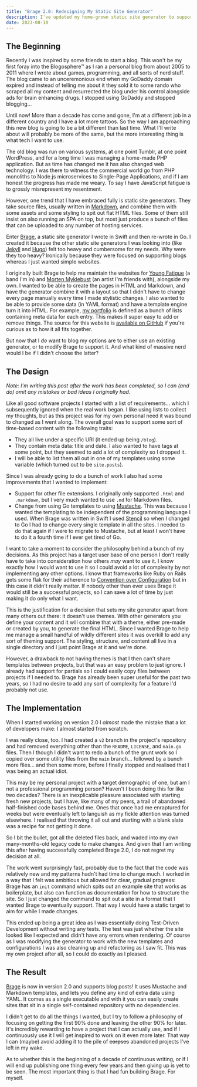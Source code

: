 ```yaml
---
title: "Brage 2.0: Redesigning My Static Site Generator"
description: I've updated my home-grown static site generator to support blog posts!
date: 2023-08-10
---
```


## The Beginning

Recently I was inspired by some friends to start a blog. This won't be my first foray into the Blogosphere™ as I ran a personal blog from about 2005 to 2011 where I wrote about games, programming, and all sorts of nerd stuff. The blog came to an unceremonious end when my GoDaddy domain expired and instead of telling me about it they sold it to some rando who scraped all my content and resurrected the blog under his control alongside ads for brain enhancing drugs. I stopped using GoDaddy and stopped blogging...

Until now! More than a decade has come and gone, I'm at a different job in a different country and I have a lot more tattoos. So the way I am approaching this new blog is going to be a bit different than last time. What I'll write about will probably be more of the same, but the more interesting thing is what tech I want to use.

The old blog was run on various systems, at one point Tumblr, at one point WordPress, and for a long time I was managing a home-made PHP application. But as time has changed me it has also changed web technology. I was there to witness the commercial world go from PHP monoliths to Node.js microservices to Single-Page Applications, and if I am honest the progress has made me weary. To say I have JavaScript fatigue is to grossly misrepresent my resentment.

However, one trend that I have embraced fully is static site generators. They take source files, usually written in [Markdown](https://en.wikipedia.org/wiki/Markdown), and combine them with some assets and some styling to spit out flat HTML files. Some of them still insist on also running an SPA on top, but most just produce a bunch of files that can be uploaded to any number of hosting services.

Enter [Brage](https://github.com/michaelenger/brage), a static site generator I wrote in Swift and then re-wrote in Go. I created it because the other static site generators I was looking into (like [Jekyll](https://jekyllrb.com/) and [Hugo](https://gohugo.io/)) felt too heavy and cumbersome for my needs. Why were they too heavy? Ironically because they were focused on supporting blogs whereas I just wanted simple websites.

I originally built Brage to help me maintain the websites for [Young Fatigue](https://youngfatigue.com/) (a band I'm in) and [Morten Myklebust](https://mortenmyklebust.com/) (an artist I'm friends with), alongside my own. I wanted to be able to create the pages in HTML and Markdown, and have the generator combine it with a layout so that I didn't have to change every page manually every time I made stylistic changes. I also wanted to be able to provide some data (in YAML format) and have a template engine turn it into HTML. For example, [my portfolio](https://michaelenger.com/code/) is defined as a bunch of lists containing meta data for each entry. This makes it super easy to add or remove things. The source for this website is [available on GitHub](https://github.com/michaelenger/michaelenger.github.io) if you're curious as to how it all fits together.

But now that I _do_ want to blog my options are to either use an existing generator, or to modify Brage to support it. And what kind of massive nerd would I be if I didn't choose the latter?

## The Design

_Note: I'm writing this post after the work has been completed, so I can (and do) omit any mistakes or bad ideas I originally had._

Like all good software projects I started with a list of requirements... which I subsequently ignored when the real work began. I like using lists to collect my thoughts, but as this project was for my own personal need it was bound to changed as I went along. The overall goal was to support some sort of time-based content with the following traits:

* They all live under a specific URI (it ended up being `/blog`).
* They contain meta data: title and date. I also wanted to have tags at some point, but they seemed to add a lot of complexity so I dropped it.
* I will be able to list them all out in one of my templates using some variable (which turned out to be `site.posts`).

Since I was already going to do a bunch of work I also had some improvements that I wanted to implement:

* Support for other file extensions. I originally only supported `.html` and `.markdown`, but I very much wanted to use `.md` for Markdown files.
* Change from using Go templates to using [Mustache](https://mustache.github.io/). This was because I wanted the templating to be independent of the programming language I used. When Brage was written in Swift I used [Stencil](https://stencil.fuller.li/) so when I changed to Go I had to change every single template in all the sites. I needed to do that again if I were to migrate to Mustache, but at least I won't have to do it a fourth time if I ever get tired of Go.

I want to take a moment to consider the philosophy behind a bunch of my decisions. As this project has a target user base of one person I don't really have to take into consideration how others _may_ want to use it. I know exactly how I would want to use it so I could avoid a lot of complexity by not implementing any other options. I know that frameworks like Ruby on Rails gets some flak for their adherence to [Convention over Configuration](https://en.wikipedia.org/wiki/Convention_over_configuration) but in this case it didn't really matter. If nobody other than ever uses Brage it would still be a successful projects, so I can save a lot of time by just making it do only what I want.

This is the justification for a decision that sets my site generator apart from many others out there: it doesn't use themes. With other generators you define your content and it will combine that with a theme, either pre-made or created by you, to generate the final HTML. Since I wanted Brage to help me manage a small handful of wildly different sites it was overkill to add any sort of theming support. The styling, structure, and content all live in a single directory and I just point Brage at it and we're done.

However, a drawback to not having themes is that I then can't share templates between projects, but that was an easy problem to just ignore. I already had support for partials so I could easily copy files between projects if I needed to. Brage has already been super useful for the past two years, so I had no desire to add any sort of complexity for a feature I'd probably not use.

## The Implementation

When I started working on version 2.0 I _almost_ made the mistake that a lot of developers make: I almost started from scratch.

I was really close, too. I had created a `v2` branch in the project's repository and had removed everything other than the `README`, `LICENSE`, and `main.go` files. Then I though I didn't want to redo a bunch of the grunt work so I copied over some utility files from the `main` branch... followed by a bunch more files... and then some more, before I finally stopped and realised that I was being an actual idiot.

This may be my personal project with a target demographic of one, but am I not a professional programming person? Haven't I been doing this for like two decades? There is an inexplicable pleasure associated with starting fresh new projects, but I have, like many of my peers, a trail of abandoned half-finished code bases behind me. Ones that once had me enraptured for weeks but were eventually left to languish as my fickle attention was turned elsewhere. I realised that throwing it all out and starting with a blank slate was a recipe for not getting it done.

So I bit the bullet, got all the deleted files back, and waded into my own many-months-old legacy code to make changes. And given that I am writing this after having successfully completed Brage 2.0, I do not regret my decision at all.

The work went surprisingly fast, probably due to the fact that the code was relatively new and my patterns hadn't had time to change much. I worked in a way that I felt was ambitious but allowed for clear, gradual progress: Brage has an `init` command which spits out an example site that works as boilerplate, but also can function as documentation for how to structure the site. So I just changed the command to spit out a site in a format that I wanted Brage to eventually support. That way I would have a static target to aim for while I made changes.

This ended up being a great idea as I was essentially doing Test-Driven Development without writing any tests. The test was just whether the site looked like I expected and didn't have any errors when rendering. Of course as I was modifying the generator to work with the new templates and configurations I was also cleaning up and refactoring as I saw fit. This was my own project after all, so I could do exactly as I pleased.

## The Result

[Brage](https://github.com/michaelenger/brage) is now in version 2.0 and supports blog posts! It uses Mustache and Markdown templates, and lets you define any kind of extra data using YAML. It comes as a single executable and with it you can easily create sites that sit in a single self-contained repository with no dependencies.

I didn't get to do all the things I wanted, but I try to follow a philosophy of focusing on getting the first 90% done and leaving the other 90% for later. It's incredibly rewarding to have a project that I can actually use, and if I continuously use it I will get inspired to work on it even more later. That way I can (maybe) avoid adding it to the pile of ~~corpses~~ abandoned projects I've left in my wake.

As to whether this is the beginning of a decade of continuous writing, or if I will end up publishing one thing every few years and then giving up is yet to be seen. The most important thing is that I had fun building Brage. For myself.

